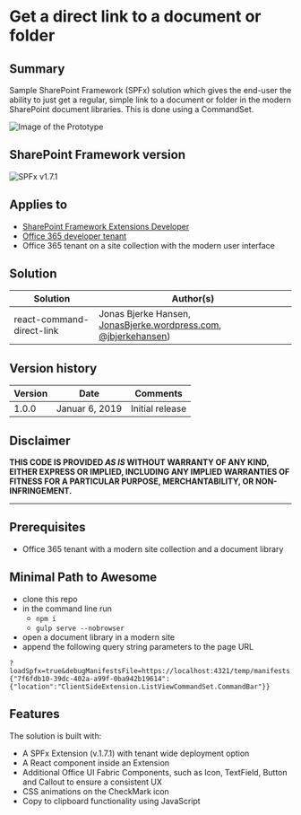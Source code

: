# Get a direct link to a document or folder

## Summary

Sample SharePoint Framework (SPFx) solution which gives the end-user the ability to just get a regular, simple link to a document or folder in the modern SharePoint document libraries. This is done using a CommandSet.

![Image of the Prototype](https://jonasbjerke.files.wordpress.com/2019/01/copydirectlink.png?w=450)

## SharePoint Framework version

![SPFx v1.7.1](https://img.shields.io/badge/SPFx-1.7.1-green.svg)

## Applies to

* [SharePoint Framework Extensions Developer](https://dev.office.com/sharepoint/docs/spfx/extensions/overview-extensions)
* [Office 365 developer tenant](http://dev.office.com/sharepoint/docs/spfx/set-up-your-developer-tenant)
* Office 365 tenant on a site collection with the modern user interface

## Solution

Solution|Author(s)
--------|---------
react-command-direct-link|Jonas Bjerke Hansen, [JonasBjerke.wordpress.com](https://jonasbjerke.wordpress.com), [@jbjerkehansen](https://twitter.com/jbjerkehansen))

## Version history

Version|Date|Comments
-------|----|--------
1.0.0|Januar 6, 2019|Initial release

## Disclaimer

**THIS CODE IS PROVIDED *AS IS* WITHOUT WARRANTY OF ANY KIND, EITHER EXPRESS OR IMPLIED, INCLUDING ANY IMPLIED WARRANTIES OF FITNESS FOR A PARTICULAR PURPOSE, MERCHANTABILITY, OR NON-INFRINGEMENT.**

---

## Prerequisites

* Office 365 tenant with a modern site collection and a document library

## Minimal Path to Awesome

* clone this repo
* in the command line run
  * `npm i`
  * `gulp serve --nobrowser`
* open a document library in a modern site
* append the following query string parameters to the page URL

```text
?loadSpfx=true&debugManifestsFile=https://localhost:4321/temp/manifests.js&customActions={"7f6fdb10-39dc-402a-a99f-0ba942b19614":{"location":"ClientSideExtension.ListViewCommandSet.CommandBar"}}
```

## Features

The solution is built with:
* A SPFx Extension (v.1.7.1) with tenant wide deployment option
* A React component inside an Extension
* Additional Office UI Fabric Components, such as Icon, TextField, Button and Callout to ensure a consistent UX
* CSS animations on the CheckMark icon
* Copy to clipboard functionality using JavaScript
